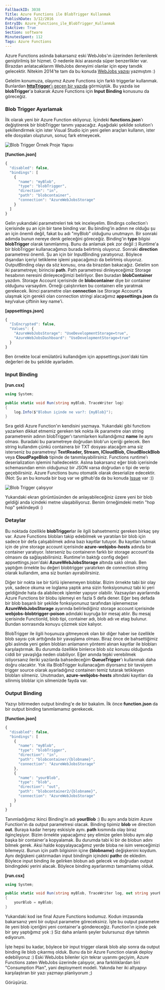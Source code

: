 ```yaml
---
FallbackID: 3038
Title: Azure Functions ile BlobTrigger Kullanmak
PublishDate: 3/12/2016
EntryID: Azure_Functions_ile_BlobTrigger_Kullanmak
IsActive: True
Section: software
MinutesSpent: 112
Tags: Azure Functions
---
```

Azure Functions aslında bakarsanız eski WebJobs'ın üzerinden ilerlenilerek geniştirilmiş bir hizmet. O nedenle ikisi arasında süper benzerlikler var. Birazdan anlatacaklarım WebJobs deneyimi olanlar için epey tanıdık gelecektir. Nitekim 2014'te tam da bu konuda [WebJobs yazısı](http://daron.yondem.com/software/post/WebJobs_Giris_ve_Bloblarla_Kullanimi) yazmıştım :) Gelelim konumuza, olayımız Azure Functions için farklı triggerlar kullanmak. Bunlardan [**httpTrigger**'ı geçen bir yazıda](http://daron.yondem.com/software/post/Azure_Functions_ile_ilk_Serverless_Maceramiz) görmüştük. Bu yazıda ise **blobTrigger**'a bakarak Azure Functions için **Input Binding** konusunu da göreceğiz.### Blob Trigger Ayarlamakİlk olarak yeni bir Azure Function ekliyoruz. İçindeki **functions.json**'ı değiştirerek bir blobTrigger tanımı yapacağız. Aşağıdaki şekilde solution'ı şekillendirmek için ister Visual Studio için yeni gelen araçları kullanın, ister elle dosyaları oluşturun, sonuç fark etmeyecek.![Blob Trigger Örnek Proje Yapısı](http://blob.daron.yondem.com/assets/3038/blobtrigger-1.png)**[function.json]**```javascript{  "disabled": false,  "bindings": [    {      "name": "myBlob",      "type": "blobTrigger",      "direction": "in",      "path": "blobcontainer",      "connection": "AzureWebJobsStorage"    }  ]}```Gelin yukarıdaki parametreleri tek tek inceleyelim. Bindings collection'ı içerisinde şu an için bir tane binding var. Bu binding'in adının ne olduğu şu an için önemli değil, fakat bu adı "myBlob" olduğunu unutmayın. Bir sonraki adımda bunun nereye denk geleceğini göreceğiz. Binding'in **type** bilgisi **blobTrigger** olarak tanımlanmış. Bunu da anlamak pek zor değil :) Runtime'a bir blobTrigger kullanacağımızı burada belirtmiş oluyoruz. Sonraki **direction** parametresi önemli. Şu an için bir InputBinding yaratıyoruz. Böylece dışarıdan içeriyi tetikleme işlemi yapacağımızı da belirtmiş oluyoruz. OutputBinding olayı da söz konusu, ona da birazdan bakacağız. Gelelim son iki parametreye; birincisi **path**. Path parametresi dinleyeceğimiz Storage hesabının neresini dinleyeceğimizi belirliyor. Ben buradan **blobContainer** yazdım. Storage Account içerisinde de **blobcontainer** diye bir container olduğunu varsaydım. Örneği çalıştırırken bu containerı elle yaratmak gerekecek. İkinci parametre olan **connection** ise Storage Account'a ulaşmak için gerekli olan connection stringi alacağımız **appsettings.json** da key/value çiftinin key name'i.  **[appsettings.json]**```javascript{  "IsEncrypted": false,  "Values": {    "AzureWebJobsStorage": "UseDevelopmentStorage=true",    "AzureWebJobsDashboard": "UseDevelopmentStorage=true"  }}```Ben örnekte local emülatörü kullandığım için appsettings.json'daki tüm değerleri de bu şekilde ayarladım. ### Input Binding **[run.csx]**```CSusing System;public static void Run(string myBlob, TraceWriter log){    log.Info($"Blobun içinde ne var?: {myBlob}");}```Sıra geldi Azure Function'ın kendisini yazmaya. Yukarıdaki gibi functionı yazarken dikkat etmemiz gereken tek nokta ilk parametre olan string parametrenin adının blobTrigger'ı tanımlarken kullandığımız **name** ile aynı olması. Buradaki bu parametreye doğrudan blob'un içeriği gelecek. Ben string kullandım çünkü containera bir TXT dosyası atacağım ama siz isterseniz bu parametreyi **TextReader, Stream, ICloudBlob, CloudBlockBlob** veya **CloudPageBlob** tipinde de tanımlayabilirsiniz. Functions runtime'ı deserialization işlemini halledecektir. Aslına bakarsanız eğer blob içerisinde schemasından emin olduğunuz bir JSON varsa doğrudan o tipi de verip geçebilirsiniz. Azure Functions bunu otomatik olarak deserialize edecektir. (Not: Şu an bu konuda bir bug var ve github'da da bu konuda [Issue](https://github.com/Azure/azure-webjobs-sdk-script/issues/869) var :))![Blob Trigger çalışıyor](http://blob.daron.yondem.com/assets/3038/blobtrigger-2.png)Yukarıdaki ekran görüntüsünden de anlayabileceğiniz üzere yeni bir blob geldiği anda içindeki metne ulaşabiliyoruz. Benim örneğimdeki metin "hop hop" şeklindeydi :) ### DetaylarBu noktada özellikle **blobTrigger**lar ile ilgili bahsetmemiz gereken birkaç şey var. Azure Functions blobları takip edebilmek ve yaratılan bir blob için sadece bir defa çalışabilmek adına bazı kayıtlar tutuyor. Bu kayıtları tutmak için de yine storage account içerisinde **azure-webjobs-hosts** adında bir container yaratıyor. İsterseniz bu containerın farklı bir storage account'da olmasını da sağlayabilirsiniz. Runtime'ın baktığı config değeri appsettings.json'daki **AzureWebJobsStorage** altında saklı olmalı. Ben yaptığım örnekte bu değeri blobtrigger yaratırken de connection string olarak kullandım, ama siz bunları ayırabilirsiniz. Diğer bir nokta ise bir türlü işlenemeyen bloblar. Bizim örnekte tabi bir olay yok, sadece okuma ve loglama yaptık ama sizin fonksiyonunuz tabi ki yeri geldiğinde hata da alabilecek işlemler yapıyor olabilir. Vazsayılan ayarlarında Azure Functions bir blobu işlemeyi en fazla 5 defa dener. Eğer beş defada bir blob başarılı bir şekilde fonksiyonunuz tarafından işlenemezse **AzureWebJobsStorage** ayarında belirlediğiniz storage account içerisinde **webjobs-blobtrigger-poison** adındaki kuyruğa bir mesaj atılır. Bu mesaj içerisinde FunctionId, blob tipi, container adı, blob adı ve etag bulunur. Bundan sonrasında konuyu çözmek size kalıyor. BlobTrigger ile ilgili hoşunuza gitmeyecek olan bir diğer haber ise özellikle blob sayısı çok arttığında bir yavaşlama olması. Biraz önce de bahsettiğimiz gibi aslında yeni gelen blobları anlamanın yöntemi alınan kayıtlar ile blobları karşılaştırmak. Bu durumda özellikle binlerce blob söz konusu olduğunda ciddi bir yavaşlığa neden olabiliyor. Eğer anında tepki verebilmek istiyorsanız ileriki yazılarda bahsedeceğim **QueueTrigger**'ı kullanmak daha doğru olacaktır. Yok illa BlobTrigger kullanacağım diyorsanız bir tavsiyem trigger source olarak ayarladığınız containerı temiz tutarak tetikleyen blobları silmeniz. Unutmadan, **azure-webjobs-hosts** altındaki kayıtları da silinmiş bloblar için silmenizde fayda var. ### Output Binding Yazıyı bitirmeden output binding'e de bir bakalım. İlk önce **function.json** da bir output binding tanımlamamız gerekecek.**[function.json]**```javascript{  "disabled": false,  "bindings": [    {      "name": "myBlob",      "type": "blobTrigger",      "direction": "in",      "path": "blobcontainer/{blobname}",      "connection": "AzureWebJobsStorage"    },    {      "name": "yourBlob",      "type": "blob",      "direction": "out",      "path": "blobcontainer2/{blobname}",      "connection": "AzureWebJobsStorage"    }  ]}```Tanımladığımız ikinci Binding'in adı **yourBlob** :) Bu aynı anda bizim Azure Function'ın da output parametresi olacak. Binding tipimiz **blob** ve direction **out**. Buraya kadar herşey eskisiyle aynı. **path** kısmında olay biraz ilginçleşiyor. Bizim örnekte yapacağımız şey elimize gelen blobu aynı alıp başka bir container'a kopyalamak. Bu durumda tabi ki bir de blobun adını bilmek gerek. Aksi halde kopyalayacağımız yerde bloba ne isim vereceğimizi bilemeyiz. Bunun için path bilgisinin içine **{blobname}** değişkenini koydum. Aynı değişkeni çaktırmadan input bindingin içindeki **path**e de ekledim. Böylece input binding ile gelirken blobun adı gelecek ve doğrudan output bindingdeki yerini alacak. Böylece binding ayarlarımızı tamamlamış olduk.**[run.csx]**```CS using System;public static void Run(string myBlob, TraceWriter log, out string yourBlob){    yourBlob = myBlob;}```Yukarıdaki kod ise final Azure Functions kodumuz. Kodun imzasında bakarsanız yeni bir output parametre göreceksiniz. İşte bu output parametre ile yeni blob içeriğini yeni container'a göndereceğiz. Function'ın içinde pek bir şey yaptığımız yok :) Siz daha anlamlı şeyler bulursunuz diye tahmin ediyorum.İşte hepsi bu kadar, böylece bir input trigger olarak blob alıp sonra da output binding ile blob çıkarmış olduk. Bunu da bir Azure Function olarak deploy edebiliyoruz :) Eski WebJobs bilenler için tekrar uyarımı geçiyim, Azure Functions zaten WebJobs üzerinde çalışıyor, ana farklılıklardan biri "Consumption Plan", yani deployment modeli. Yakında her iki altyapıyı karşılaştıran bir yazı yazmayı planlıyorum ;)Görüşürüz. 
